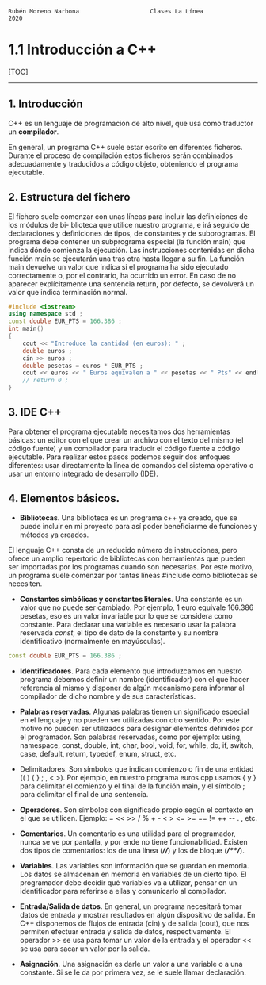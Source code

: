```
Rubén Moreno Narbona					Clases La Línea							2020
```



# 1.1 Introducción a C++

 [TOC]

----

## 1. Introducción

C++ es un lenguaje de programación de alto nivel, que usa como traductor un **compilador**.

En general, un programa C++ suele estar escrito en diferentes ficheros. Durante el proceso de compilación estos ficheros serán combinados adecuadamente y traducidos a código objeto, obteniendo el programa ejecutable.

## 2. Estructura del fichero

El fichero suele comenzar con unas líneas para incluir las definiciones de los módulos de bi-
blioteca que utilice nuestro programa, e irá seguido de declaraciones y definiciones de tipos, de constantes y de subprogramas. El programa debe contener un subprograma especial (la función main) que indica dónde comienza la ejecución. Las instrucciones contenidas en dicha función main se ejecutarán una tras otra hasta llegar a su fin. La función main devuelve un valor que indica si el programa ha sido ejecutado correctamente o, por el contrario, ha ocurrido un error. En caso de no aparecer explícitamente una sentencia return, por defecto, se devolverá un valor que indica terminación normal.

```c++
#include <iostream>
using namespace std ;
const double EUR_PTS = 166.386 ;
int main()
{
	cout << "Introduce la cantidad (en euros): " ;
	double euros ;
	cin >> euros ;
	double pesetas = euros * EUR_PTS ;
	cout << euros << " Euros equivalen a " << pesetas << " Pts" << endl ;
	// return 0 ;
}
```

## 3. IDE C++ 

Para obtener el programa ejecutable necesitamos dos herramientas básicas: un editor con el que crear un archivo con el texto del mismo (el código fuente) y un compilador para traducir el código fuente a código ejecutable. Para realizar estos pasos podemos seguir dos enfoques diferentes: usar directamente la línea de comandos del sistema operativo o usar un entorno integrado de desarrollo (IDE).

## 4. Elementos básicos.

- **Bibliotecas**. Una biblioteca es un programa c++ ya creado, que se puede incluir en mi proyecto para así poder beneficiarme de funciones y métodos ya creados.

El lenguaje C++ consta de un reducido número de instrucciones, pero ofrece un amplio repertorio de bibliotecas con herramientas que pueden ser importadas por los programas cuando son necesarias. Por este motivo, un programa suele comenzar por tantas líneas #include como bibliotecas se necesiten.

- **Constantes simbólicas y constantes literales**. Una constante es un valor que no puede ser cambiado. Por ejemplo, 1 euro equivale 166.386 pesetas, eso es un valor invariable por lo que se considera como constante. Para declarar una variable es necesario usar la palabra reservada *const*, el tipo de dato de la constante y su nombre identificativo (normalmente en mayúsculas).

```c++
const double EUR_PTS = 166.386 ;
```

- **Identificadores**. Para cada elemento que introduzcamos en nuestro programa debemos definir un nombre (identificador) con el que hacer referencia al mismo y disponer de algún mecanismo para informar al compilador de dicho nombre y de sus características.

- **Palabras reservadas**. Algunas palabras tienen un significado especial en el lenguaje y no pueden ser utilizadas con otro sentido. Por este motivo no pueden ser utilizados para designar elementos definidos por el programador. Son palabras reservadas, como por ejemplo: using, namespace, const, double, int, char, bool, void, for, while, do, if, switch, case, default, return, typedef, enum, struct, etc.
- Delimitadores. Son símbolos que indican comienzo o fin de una entidad (( ) { } ; , < >). Por ejemplo, en nuestro programa euros.cpp usamos { y } para delimitar el comienzo y el final de la función main, y el símbolo ; para delimitar el final de una sentencia.
- **Operadores**. Son símbolos con significado propio según el contexto en el que se utilicen. Ejemplo: = << >> / % + - < > <= >= == != ++ -- . , etc.

- **Comentarios**. Un comentario es una utilidad para el programador, nunca se ve por pantalla, y por ende no tiene funcionabilidad. Existen dos tipos de comentarios: los de una línea (***//***) y los de bloque (***/\*\*/***).
- **Variables**. Las variables son información que se guardan en memoria. Los datos se almacenan en memoria en variables de un cierto tipo. El programador debe decidir qué variables va a utilizar, pensar en un identificador para referirse a ellas y comunicarlo al compilador.
- **Entrada/Salida de datos**. En general, un programa necesitará tomar datos de entrada y mostrar resultados en algún dispositivo de salida. En C++ disponemos de flujos de entrada (cin) y de salida (cout), que nos permiten efectuar entrada y salida de datos, respectivamente. El operador >> se usa para tomar un valor de la entrada y el operador << se usa para sacar un valor por la salida.
- **Asignación**. Una asignación es darle un valor a una variable o a una constante. Si se le da por primera vez, se le suele llamar declaración.

